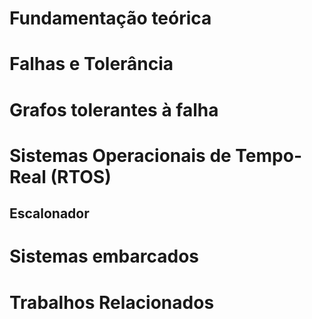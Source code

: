 # Fundamentação teórica

# Falhas e Tolerância

# Grafos tolerantes à falha

# Sistemas Operacionais de Tempo-Real (RTOS)
## Escalonador

# Sistemas embarcados

# Trabalhos Relacionados

